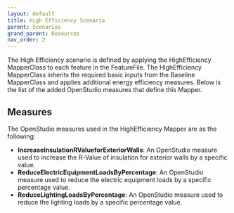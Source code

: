 ```yaml
---
layout: default
title: High Efficiency Scenario
parent: Scenarios
grand_parent: Resources
nav_order: 2
---
```


The High Efficiency scenario is defined by applying the HighEfficiency MapperClass to each feature in the FeatureFile.
The HighEfficiency MapperClass inherits the required basic inputs from the Baseline MapperClass and applies additional energy efficiency measures. Below is the list of the added OpenStudio measures that define this Mapper.

## Measures
The OpenStudio measures used in the HighEfficiency Mapper are as the following: 

- **IncreaseInsulationRValueforExteriorWalls**: An OpenStudio measure used to increase the R-Value of insulation for exterior walls by a specific value.
- **ReduceElectricEquipmentLoadsByPercentage**: An OpenStudio measure used to reduce the electric equipment loads by a specific percentage value.
- **ReduceLightingLoadsByPercentage**: An OpenStudio measure used to reduce the lighting loads by a specific percentage value.